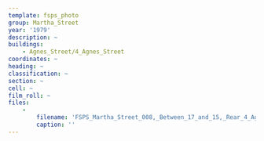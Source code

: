 ```yaml
---
template: fsps_photo
group: Martha_Street
year: '1979'
description: ~
buildings:
    - Agnes_Street/4_Agnes_Street
coordinates: ~
heading: ~
classification: ~
section: ~
cell: ~
film_roll: ~
files:
    -
        filename: 'FSPS_Martha_Street_008,_Between_17_and_15,_Rear_4_Agnes_St,_18-13,_1979.png'
        caption: ''
---
```

